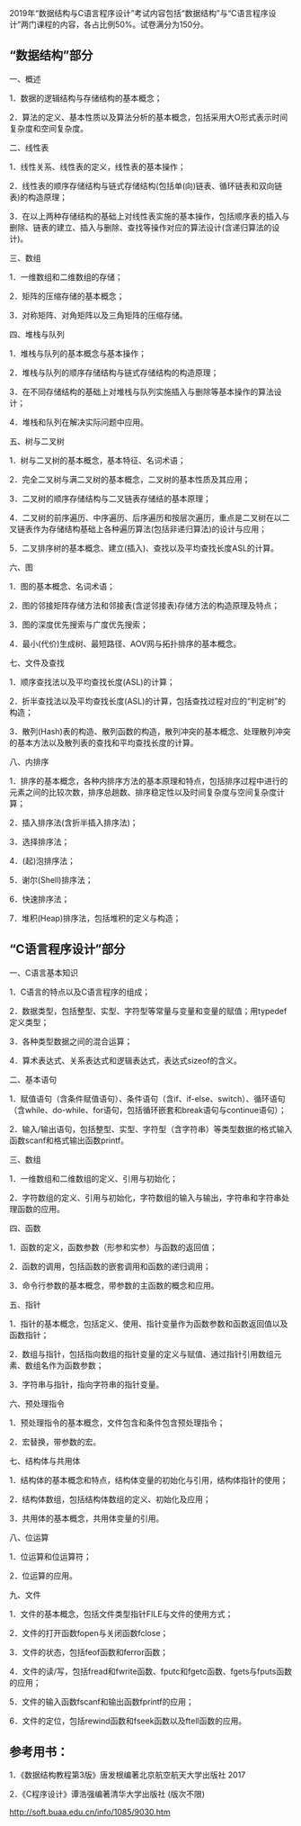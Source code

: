
2019年“数据结构与C语言程序设计”考试内容包括“数据结构”与“C语言程序设计”两门课程的内容，各占比例50%。试卷满分为150分。

<!--more-->




## “数据结构”部分

一、概述

1．数据的逻辑结构与存储结构的基本概念；

2．算法的定义、基本性质以及算法分析的基本概念，包括采用大O形式表示时间复杂度和空间复杂度。

二、线性表

1．线性关系、线性表的定义，线性表的基本操作；

2．线性表的顺序存储结构与链式存储结构(包括单(向)链表、循环链表和双向链表)的构造原理；

3．在以上两种存储结构的基础上对线性表实施的基本操作，包括顺序表的插入与删除、链表的建立、插入与删除、查找等操作对应的算法设计(含递归算法的设计)。

三、数组

1．一维数组和二维数组的存储；

2．矩阵的压缩存储的基本概念；

3．对称矩阵、对角矩阵以及三角矩阵的压缩存储。

四、堆栈与队列

1．堆栈与队列的基本概念与基本操作；

2．堆栈与队列的顺序存储结构与链式存储结构的构造原理；

3．在不同存储结构的基础上对堆栈与队列实施插入与删除等基本操作的算法设计；

4．堆栈和队列在解决实际问题中应用。

五、树与二叉树

1．树与二叉树的基本概念，基本特征、名词术语；

2．完全二叉树与满二叉树的基本概念，二叉树的基本性质及其应用；

3．二叉树的顺序存储结构与二叉链表存储结的基本原理；

4．二叉树的前序遍历、中序遍历、后序遍历和按层次遍历，重点是二叉树在以二叉链表作为存储结构基础上各种遍历算法(包括非递归算法)的设计与应用；

5．二叉排序树的基本概念、建立(插入)、查找以及平均查找长度ASL的计算。

六、图

1．图的基本概念、名词术语；

2．图的邻接矩阵存储方法和邻接表(含逆邻接表)存储方法的构造原理及特点；

3．图的深度优先搜索与广度优先搜索；

4．最小(代价)生成树、最短路径、AOV网与拓扑排序的基本概念。

七、文件及查找

1．顺序查找法以及平均查找长度(ASL)的计算；

2．折半查找法以及平均查找长度(ASL)的计算，包括查找过程对应的“判定树”的构造；

3．散列(Hash)表的构造、散列函数的构造，散列冲突的基本概念、处理散列冲突的基本方法以及散列表的查找和平均查找长度的计算。

八、内排序

1．排序的基本概念，各种内排序方法的基本原理和特点，包括排序过程中进行的元素之间的比较次数，排序总趟数、排序稳定性以及时间复杂度与空间复杂度计算；

2．插入排序法(含折半插入排序法)；

3．选择排序法；

4．(起)泡排序法；

5．谢尔(Shell)排序法；

6．快速排序法；

7．堆积(Heap)排序法，包括堆积的定义与构造；

 

## “C语言程序设计”部分

一、C语言基本知识

1．C语言的特点以及C语言程序的组成；

2．数据类型，包括整型、实型、字符型等常量与变量和变量的赋值；用typedef定义类型；

3．各种类型数据之间的混合运算；

4．算术表达式、关系表达式和逻辑表达式，表达式sizeof的含义。

二、基本语句

1．赋值语句（含条件赋值语句）、条件语句（含if、if-else、switch）、循环语句（含while、do-while、for语句，包括循环嵌套和break语句与continue语句）；

2．输入/输出语句，包括整型、实型、字符型（含字符串）等类型数据的格式输入函数scanf和格式输出函数printf。

三、数组

1．一维数组和二维数组的定义、引用与初始化；

2．字符数组的定义、引用与初始化，字符数组的输入与输出，字符串和字符串处理函数的应用。

四、函数

1．函数的定义，函数参数（形参和实参）与函数的返回值；

2．函数的调用，包括函数的嵌套调用和函数的递归调用；

3．命令行参数的基本概念，带参数的主函数的概念和应用。

五、指针

1．指针的基本概念，包括定义、使用、指针变量作为函数参数和函数返回值以及函数指针；

2．数组与指针，包括指向数组的指针变量的定义与赋值、通过指针引用数组元素、数组名作为函数参数；

3．字符串与指针，指向字符串的指针变量。

六、预处理指令

1．预处理指令的基本概念，文件包含和条件包含预处理指令；

2．宏替换，带参数的宏。

七、结构体与共用体

1．结构体的基本概念和特点，结构体变量的初始化与引用，结构体指针的使用；

2．结构体数组，包括结构体数组的定义、初始化及应用；

3．共用体的基本概念，共用体变量的引用。

八、位运算

1．位运算和位运算符；

2．位运算的应用。

九、文件

1．文件的基本概念，包括文件类型指针FILE与文件的使用方式；

2．文件的打开函数fopen与关闭函数fclose；

3．文件的状态，包括feof函数和ferror函数；

4．文件的读/写，包括fread和fwrite函数、fputc和fgetc函数、fgets与fputs函数的应用；

5．文件的输入函数fscanf和输出函数fprintf的应用；

6．文件的定位，包括rewind函数和fseek函数以及ftell函数的应用。

 

 

## 参考用书：

1．《数据结构教程第3版》唐发根编著北京航空航天大学出版社 2017  

2．《C程序设计》谭浩强编著清华大学出版社 (版次不限)  

 http://soft.buaa.edu.cn/info/1085/9030.htm